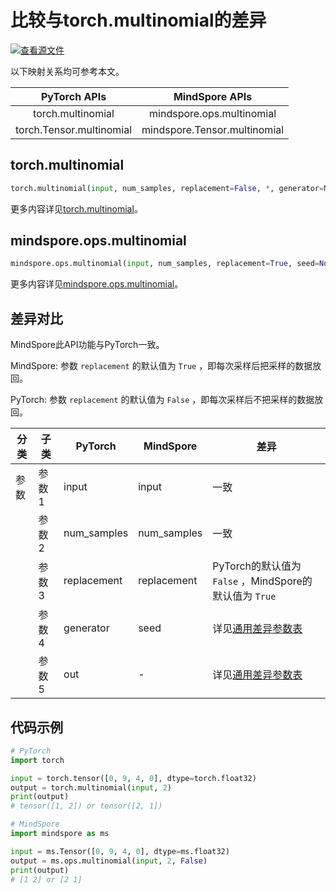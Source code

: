 # 比较与torch.multinomial的差异

[![查看源文件](https://mindspore-website.obs.cn-north-4.myhuaweicloud.com/website-images/r2.3.0rc2/resource/_static/logo_source.svg)](https://gitee.com/mindspore/docs/blob/r2.3.0rc2/docs/mindspore/source_zh_cn/note/api_mapping/pytorch_diff/multinomial.md)

以下映射关系均可参考本文。

|     PyTorch APIs          |      MindSpore APIs           |
| :-------------------:     | :-----------------------:     |
| torch.multinomial         | mindspore.ops.multinomial     |
| torch.Tensor.multinomial  | mindspore.Tensor.multinomial  |

## torch.multinomial

```python
torch.multinomial(input, num_samples, replacement=False, *, generator=None, out=None)
```

更多内容详见[torch.multinomial](https://pytorch.org/docs/1.8.1/generated/torch.multinomial.html)。

## mindspore.ops.multinomial

```python
mindspore.ops.multinomial(input, num_samples, replacement=True, seed=None)
```

更多内容详见[mindspore.ops.multinomial](https://www.mindspore.cn/docs/zh-CN/r2.3.0rc2/api_python/ops/mindspore.ops.multinomial.html)。

## 差异对比

MindSpore此API功能与PyTorch一致。

MindSpore: 参数 `replacement` 的默认值为 ``True`` ，即每次采样后把采样的数据放回。

PyTorch: 参数 `replacement` 的默认值为 ``False`` ，即每次采样后不把采样的数据放回。

| 分类       | 子类         | PyTorch      | MindSpore      | 差异          |
| ---------- | ------------ | ------------ | ---------      | ------------- |
| 参数       | 参数 1       | input         | input         | 一致           |
|            | 参数 2       | num_samples   | num_samples   | 一致           |
|            | 参数 3       | replacement   | replacement   | PyTorch的默认值为 ``False`` ，MindSpore的默认值为 ``True`` |
|            | 参数 4       | generator     | seed          | 详见[通用差异参数表](https://www.mindspore.cn/docs/zh-CN/r2.3.0rc2/note/api_mapping/pytorch_api_mapping.html#通用差异参数表) |
|            | 参数 5       | out           | -             | 详见[通用差异参数表](https://www.mindspore.cn/docs/zh-CN/r2.3.0rc2/note/api_mapping/pytorch_api_mapping.html#通用差异参数表) |

## 代码示例

```python
# PyTorch
import torch

input = torch.tensor([0, 9, 4, 0], dtype=torch.float32)
output = torch.multinomial(input, 2)
print(output)
# tensor([1, 2]) or tensor([2, 1])

# MindSpore
import mindspore as ms

input = ms.Tensor([0, 9, 4, 0], dtype=ms.float32)
output = ms.ops.multinomial(input, 2, False)
print(output)
# [1 2] or [2 1]
```
